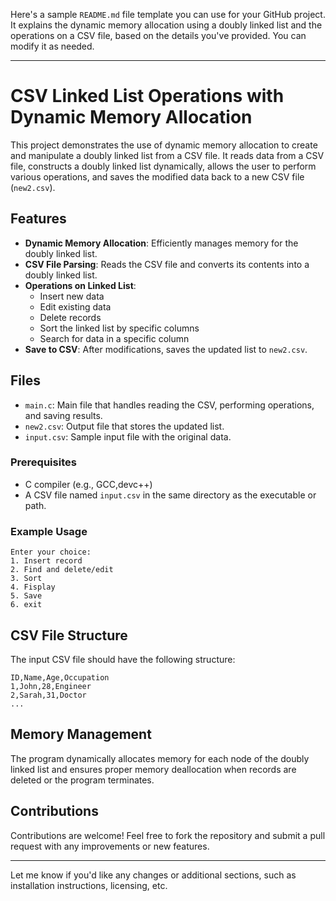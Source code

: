 Here's a sample `README.md` file template you can use for your GitHub project. It explains the dynamic memory allocation using a doubly linked list and the operations on a CSV file, based on the details you've provided. You can modify it as needed.

---

# CSV Linked List Operations with Dynamic Memory Allocation

This project demonstrates the use of dynamic memory allocation to create and manipulate a doubly linked list from a CSV file. It reads data from a CSV file, constructs a doubly linked list dynamically, allows the user to perform various operations, and saves the modified data back to a new CSV file (`new2.csv`).

## Features
- **Dynamic Memory Allocation**: Efficiently manages memory for the doubly linked list.
- **CSV File Parsing**: Reads the CSV file and converts its contents into a doubly linked list.
- **Operations on Linked List**:
  - Insert new data
  - Edit existing data
  - Delete records
  - Sort the linked list by specific columns
  - Search for data in a specific column
- **Save to CSV**: After modifications, saves the updated list to `new2.csv`.

## Files
- `main.c`: Main file that handles reading the CSV, performing operations, and saving results.
- `new2.csv`: Output file that stores the updated list.
- `input.csv`: Sample input file with the original data.

### Prerequisites
- C compiler (e.g., GCC,devc++)
- A CSV file named `input.csv` in the same directory as the executable or path.

### Example Usage
```
Enter your choice:
1. Insert record
2. Find and delete/edit
3. Sort
4. Fisplay
5. Save 
6. exit
```

## CSV File Structure
The input CSV file should have the following structure:
```
ID,Name,Age,Occupation
1,John,28,Engineer
2,Sarah,31,Doctor
...
```

## Memory Management
The program dynamically allocates memory for each node of the doubly linked list and ensures proper memory deallocation when records are deleted or the program terminates.


## Contributions
Contributions are welcome! Feel free to fork the repository and submit a pull request with any improvements or new features.

---

Let me know if you'd like any changes or additional sections, such as installation instructions, licensing, etc.
